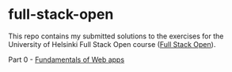 # full-stack-open
This repo contains my submitted solutions to the exercises for the University of Helsinki Full Stack Open course ([Full Stack Open](https://fullstackopen.com/en/)). 

Part 0 - [Fundamentals of Web apps](https://fullstackopen.com/en/part0/fundamentals_of_web_apps)